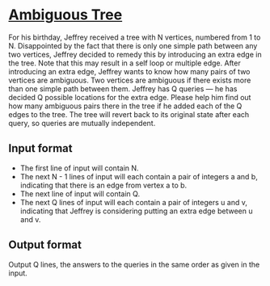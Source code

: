 # [Ambiguous Tree][link]

For his birthday, Jeffrey received a tree with N vertices, numbered from 1 to N. Disappointed by the fact that there is only one simple path between any two vertices, Jeffrey decided to remedy this by introducing an extra edge in the tree. Note that this may result in a self loop or multiple edge. After introducing an extra edge, Jeffrey wants to know how many pairs of two vertices are ambiguous. Two vertices are ambiguous if there exists more than one simple path between them. Jeffrey has Q queries — he has decided Q possible locations for the extra edge. Please help him find out how many ambiguous pairs there in the tree if he added each of the Q edges to the tree. The tree will revert back to its original state after each query, so queries are mutually independent.

## Input format

- The first line of input will contain N.
- The next N - 1 lines of input will each contain a pair of integers a and b, indicating that there is an edge from vertex a to b.
- The next line of input will contain Q.
- The next Q lines of input will each contain a pair of integers u and v, indicating that Jeffrey is considering putting an extra edge between u and v.

## Output format

Output Q lines, the answers to the queries in the same order as given in the input.

[link]: https://www.hackerearth.com/practice/data-structures/advanced-data-structures/fenwick-binary-indexed-trees/practice-problems/algorithm/ambiguous-tree/
